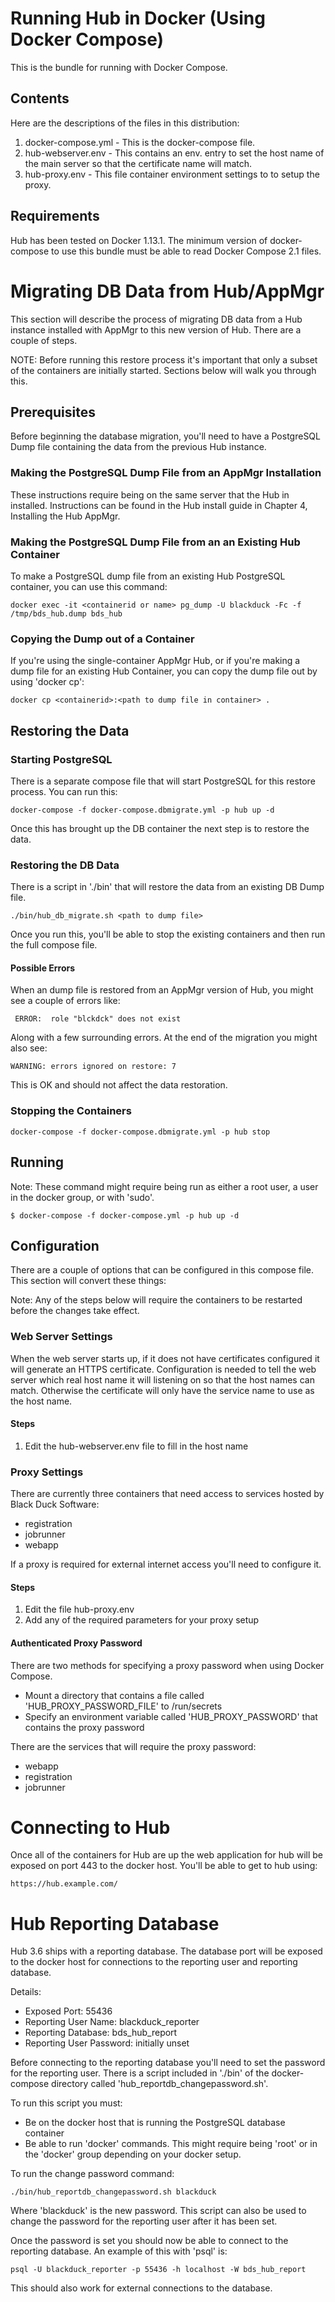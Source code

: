 # Running Hub in Docker (Using Docker Compose)

This is the bundle for running with Docker Compose. 

## Contents

Here are the descriptions of the files in this distribution:

1. docker-compose.yml - This is the docker-compose file. 
2. hub-webserver.env - This contains an env. entry to set the host name of the main server so that the certificate name will match.
3. hub-proxy.env - This file container environment settings to to setup the proxy.

## Requirements

Hub has been tested on Docker 1.13.1. The minimum version of docker-compose to use this bundle must be able to read Docker Compose 2.1 files.

# Migrating DB Data from Hub/AppMgr

This section will describe the process of migrating DB data from a Hub instance installed with AppMgr to this new version of Hub. There are a couple of steps.

NOTE: Before running this restore process it's important that only a subset of the containers are initially started. Sections below will walk you through this.

## Prerequisites

Before beginning the database migration, you'll need to have a PostgreSQL Dump file containing the data from the previous Hub instance.

### Making the PostgreSQL Dump File from an AppMgr Installation

These instructions require being on the same server that the Hub in installed.
Instructions can be found in the Hub install guide in Chapter 4, Installing the Hub AppMgr.

### Making the PostgreSQL Dump File from an an Existing Hub Container

To make a PostgreSQL dump file from an existing Hub PostgreSQL container, you can use this command:

```
docker exec -it <containerid or name> pg_dump -U blackduck -Fc -f /tmp/bds_hub.dump bds_hub
```

### Copying the Dump out of a Container

If you're using the single-container AppMgr Hub, or if you're making a dump file for an existing 
Hub Container, you can copy the dump file out by using 'docker cp':

```
docker cp <containerid>:<path to dump file in container> .
```

## Restoring the Data

### Starting PostgreSQL

There is a separate compose file that will start PostgreSQL for this restore process. You can run this:

```
docker-compose -f docker-compose.dbmigrate.yml -p hub up -d 
```

Once this has brought up the DB container the next step is to restore the data.

### Restoring the DB Data

There is a script in './bin' that will restore the data from an existing DB Dump file.

```
./bin/hub_db_migrate.sh <path to dump file>
```

Once you run this, you'll be able to stop the existing containers and then run the full compose file.

#### Possible Errors

When an dump file is restored from an AppMgr version of Hub, you might see a couple of errors like:

```
 ERROR:  role "blckdck" does not exist
```

Along with a few surrounding errors. At the end of the migration you might also see:

```
WARNING: errors ignored on restore: 7
```

This is OK and should not affect the data restoration.

### Stopping the Containers

```
docker-compose -f docker-compose.dbmigrate.yml -p hub stop
```

## Running 

Note: These command might require being run as either a root user, a user in the docker group, or with 'sudo'.

```
$ docker-compose -f docker-compose.yml -p hub up -d 
```

## Configuration

There are a couple of options that can be configured in this compose file. This section will convert these things:

Note: Any of the steps below will require the containers to be restarted before the changes take effect.

### Web Server Settings

When the web server starts up, if it does not have certificates configured it will generate an HTTPS certificate. Configuration is needed to tell the web server which real host name it will listening on so that the host names can match. Otherwise the certificate will only have the service name to use as the host name.

#### Steps

1. Edit the hub-webserver.env file to fill in the host name

### Proxy Settings

There are currently three containers that need access to services hosted by Black Duck Software:

* registration
* jobrunner
* webapp

If a proxy is required for external internet access you'll need to configure it. 

#### Steps

1. Edit the file hub-proxy.env
2. Add any of the required parameters for your proxy setup

#### Authenticated Proxy Password

There are two methods for specifying a proxy password when using Docker Compose.

* Mount a directory that contains a file called 'HUB_PROXY_PASSWORD_FILE' to /run/secrets 
* Specify an environment variable called 'HUB_PROXY_PASSWORD' that contains the proxy password

There are the services that will require the proxy password:

* webapp
* registration
* jobrunner

# Connecting to Hub

Once all of the containers for Hub are up the web application for hub will be exposed on port 443 to the docker host. You'll be able to get to hub using:

```
https://hub.example.com/
```

# Hub Reporting Database

Hub 3.6 ships with a reporting database. The database port will be exposed to the docker host for connections to the reporting user and reporting database.

Details:

* Exposed Port: 55436
* Reporting User Name: blackduck_reporter
* Reporting Database: bds_hub_report
* Reporting User Password: initially unset

Before connecting to the reporting database you'll need to set the password for the reporting user. There is a script included in './bin' of the docker-compose directory called 'hub_reportdb_changepassword.sh'. 

To run this script you must:

* Be on the docker host that is running the PostgreSQL database container
* Be able to run 'docker' commands. This might require being 'root' or in the 'docker' group depending on your docker setup.

To run the change password command:

```
./bin/hub_reportdb_changepassword.sh blackduck
```

Where 'blackduck' is the new password. This script can also be used to change the password for the reporting user after it has been set.

Once the password is set you should now be able to connect to the reporting database. An example of this with 'psql' is:

```
psql -U blackduck_reporter -p 55436 -h localhost -W bds_hub_report
```

This should also work for external connections to the database.

